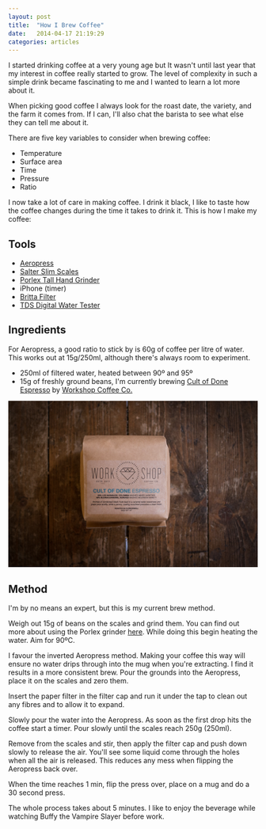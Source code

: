 ```yaml
---
layout: post
title:  "How I Brew Coffee"
date:   2014-04-17 21:19:29
categories: articles
---
```


I started drinking coffee at a very young age but It wasn't until last year that my interest in coffee really started to grow. The level of complexity in such a simple drink became fascinating to me and I wanted to learn a lot more about it.

When picking good coffee I always look for the roast date, the variety, and the farm it comes from. If I can, I'll also chat the barista to see what else they can tell me about it.

There are five key variables to consider when brewing coffee:

- Temperature
- Surface area
- Time
- Pressure
- Ratio

I now take a lot of care in making coffee. I drink it black, I like to taste how the coffee changes during the time it takes to drink it. This is how I make my coffee:

## Tools

- [Aeropress](http://www.amazon.co.uk/Aerobie-AeroPress-80R08-Coffee-Maker/dp/B000GXZ2GS/ref=sr_1_1?ie=UTF8&qid=1397769326&sr=8-1&keywords=aeropress)
- [Salter Slim Scales](http://www.amazon.co.uk/Salter-Design-Electronic-Platform-Kitchen/dp/B000ZNM51O/ref=sr_1_2?ie=UTF8&qid=1397769343&sr=8-2&keywords=scales)
- [Porlex Tall Hand Grinder](http://www.amazon.co.uk/Porlex-345-12541-Tall-Hand-Grinder/dp/B0002JZCF2/ref=sr_1_1?ie=UTF8&qid=1397769372&sr=8-1&keywords=porlex)
- iPhone (timer)
- [Britta Filter](http://www.amazon.co.uk/BRITA-Marella-White-Water-Filter/dp/B000B4OA5Q/ref=sr_1_2?ie=UTF8&qid=1397769404&sr=8-2&keywords=britta)
- [TDS Digital Water Tester](http://www.amazon.co.uk/Digital-Water-Quality-Tester-Hydroponics/dp/B009HMVDNA/ref=sr_1_1?ie=UTF8&qid=1401446614&sr=8-1&keywords=water+tester)

## Ingredients

For Aeropress, a good ratio to stick by is 60g of coffee per litre of water. This works out at 15g/250ml, although there's always room to experiment.

- 250ml of filtered water, heated between 90º and 95º
- 15g of freshly ground beans, I'm currently brewing [Cult of Done Espresso](http://www.workshopcoffee.com/collections/coffee/products/cult-of-done-espresso) by [Workshop Coffee Co.](http://www.workshopcoffee.com)

![](/uploads/workshop-coffee.png)

## Method

I'm by no means an expert, but this is my current brew method.

Weigh out 15g of beans on the scales and grind them. You can find out more about using the Porlex grinder [here](http://www.barista-shop.gr/image/data/products/espressoequipment/manual-grinders/Porlex-Coffee-Grinder-Instructions-Manual-by-barista-shop.pdf). While doing this begin heating the water. Aim for 90ºC.

I favour the inverted Aeropress method. Making your coffee this way will ensure no water drips through into the mug when you're extracting. I find it results in a more consistent brew. Pour the grounds into the Aeropress, place it on the scales and zero them.

Insert the paper filter in the filter cap and run it under the tap to clean out any fibres and to allow it to expand.

Slowly pour the water into the Aeropress. As soon as the first drop hits the coffee start a timer. Pour slowly until the scales reach 250g (250ml).

Remove from the scales and stir, then apply the filter cap and push down slowly to release the air. You'll see some liquid come through the holes when all the air is released. This reduces any mess when flipping the Aeropress back over.

When the time reaches 1 min, flip the press over, place on a mug and do a 30 second press.

The whole process takes about 5 minutes. I like to enjoy the beverage while watching Buffy the Vampire Slayer before work.